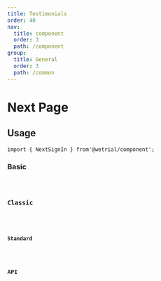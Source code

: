 ```yaml
---
title: Testimonials
order: 40
nav:
  title: component
  order: 3
  path: /component
group:
  title: General
  order: 3
  path: /common
---
```


# Next Page

## Usage

`import { NextSignIn } from'@wetrial/component'; `

### Basic

<code src="../demos/Testimonials/Basic" />

### Classic

<code src="../demos/Testimonials/Classic" />

### Standard

<code src="../demos/Testimonials/Standard" />

## API
